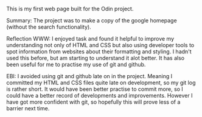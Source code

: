 This is my first web page built for the Odin project.


Summary: The project was to make a copy of the google homepage (without the search functionality). 

Reflection
WWW: I enjoyed  task and found it helpful to improve my understanding not only of HTML and CSS but also using developer tools to spot information from websites about their formatting and styling. I hadn't used this before, but am starting to understand it alot better. It has also been useful for me to practise my use of git and github. 

EBI: I avoided using git and github late on in the project. Meaning I committed my HTML and CSS files quite late on development, so my git log is rather short. It would have been better practise to commit more, so I could have a better record of developments and improvements. However I have got more confident with git, so hopefully this will prove less of a barrier next time. 
